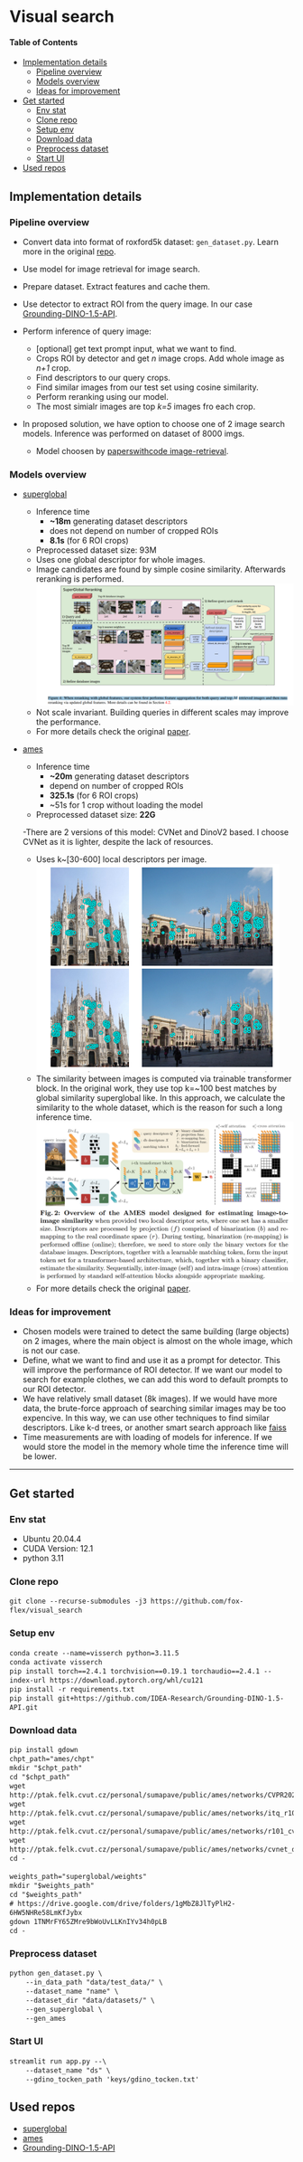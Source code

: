 # Visual search

#### Table of Contents

- [Implementation details](#Implementation-details) 
    - [Pipeline overview](#Pipeline-overview)
    - [Models overview](#Models-overview)
    - [Ideas for improvement](#Ideas-for-improvement)
- [Get started](#Get-started)
    - [Env stat](#Env-stat)
    - [Clone repo](#Clone-repo)
    - [Setup env](#Setup-env)
    - [Download data](#Download-data)
    - [Preprocess dataset](#Preprocess-dataset)
    - [Start UI](#Start-UI)
- [Used repos](#Used-repos)


<a name="Implementation-details"/>

## Implementation details

<a name="Pipeline-overview"/>

### Pipeline overview

- Convert data into format of roxford5k dataset: `gen_dataset.py`. Learn more in the original [repo](https://github.com/filipradenovic/revisitop).
- Use model for image retrieval for image search.
- Prepare dataset. Extract features and cache them.
- Use detector to extract ROI from the query image. In our case [Grounding-DINO-1.5-API](https://github.com/IDEA-Research/Grounding-DINO-1.5-API).
- Perform inference of query image:
    - [optional] get text prompt input, what we want to find.
    - Crops ROI by detector and get *n* image crops. Add whole image as *n+1* crop.
    - Find descriptors to our query crops.
    - Find similar images from our test set using cosine similarity.
    - Perform reranking using our model.
    - The most simialr images are top *k=5* images fro each crop.


- In proposed solution, we have option to choose one of 2 image search models. Inference was performed on dataset of 8000 imgs.
    - Model choosen by [paperswithcode image-retrieval](https://paperswithcode.com/task/image-retrieval).

<a name="Models-overview"/>

### Models overview

- [superglobal](https://github.com/shihaoshao-gh/superglobal)
    - Inference time
        - **~18m** generating dataset descriptors
        - does not depend on number of cropped ROIs
        - **8.1s** (for 6 ROI crops)
    - Preprocessed dataset size: 93M
    - Uses one global descriptor for whole images.
    - Image candidates are found by simple cosine similarity. Afterwards reranking is performed.
    ![superglobal_reranking](./imgs/superglobal_reranking.png)
    - Not scale invariant. Building queries in different scales may improve the performance.
    - For more details check the original [paper](https://arxiv.org/pdf/2308.06954).
    

- [ames](https://github.com/pavelsuma/ames)
    - Inference time
        - **~20m** generating dataset descriptors
        - depend on number of cropped ROIs
        - **325.1s** (for 6 ROI crops)
        - ~51s for 1 crop without loading the model
    - Preprocessed dataset size: **22G**

    -There are 2 versions of this model: CVNet and DinoV2 based. I choose CVNet as it is lighter, despite the lack of resources.
    - Uses k~[30-600] local descriptors per image. ![ames_local_features](./imgs/ames_local_features.png)
    - The similarity between images is computed via trainable transformer block. In the original work, they use top k=~100 best matches by global similarity superglobal like. In this approach, we calculate the similarity to the whole dataset, which is the reason for such a long inference time.
    ![ames_similarity](./imgs/ames_similarity.png)
    - For more details check the original [paper](https://arxiv.org/pdf/2408.03282v1).


<a name="Ideas-for-improvement"/>

### Ideas for improvement

- Chosen models were trained to detect the same building (large objects) on 2 images, where the main object is almost on the whole image, which is not our case.
- Define, what we want to find and use it as a prompt for detector. This will improve the performance of ROI detector. If we want our model to search for example clothes, we can add this word to default prompts to our ROI detector.
- We have relatively small dataset (8k images). If we would have more data, the brute-force approach of searching similar images may be too expencive. In this way, we can use other techniques to find similar descriptors. Like k-d trees, or another smart search approach like [faiss](https://github.com/facebookresearch/faiss)
- Time measurements are with loading of models for inference. If we would store the model in the memory whole time the inference time will be lower.

---

<a name="Get-started"/>

## Get started

<a name="Env-stat"/>

### Env stat
- Ubuntu 20.04.4
- CUDA Version: 12.1
- python 3.11

<a name="Clone-repo"/>

### Clone repo

```{bash}
git clone --recurse-submodules -j3 https://github.com/fox-flex/visual_search
```

<a name="Setup-env"/>

### Setup env
```{bash}
conda create --name=visserch python=3.11.5
conda activate visserch
pip install torch==2.4.1 torchvision==0.19.1 torchaudio==2.4.1 --index-url https://download.pytorch.org/whl/cu121
pip install -r requirements.txt
pip install git+https://github.com/IDEA-Research/Grounding-DINO-1.5-API.git
```

<a name="Download-data"/>

### Download data

```{bash}
pip install gdown
chpt_path="ames/chpt"
mkdir "$chpt_path"
cd "$chpt_path"
wget http://ptak.felk.cvut.cz/personal/sumapave/public/ames/networks/CVPR2022_CVNet_R50.pyth
wget http://ptak.felk.cvut.cz/personal/sumapave/public/ames/networks/itq_r101_cvnet_D128.npz
wget http://ptak.felk.cvut.cz/personal/sumapave/public/ames/networks/r101_cvnet_ames.pt
wget http://ptak.felk.cvut.cz/personal/sumapave/public/ames/networks/cvnet_detector.pt
cd -

weights_path="superglobal/weights"
mkdir "$weights_path"
cd "$weights_path"
# https://drive.google.com/drive/folders/1gMbZ8JlTyPlH2-6HW5NHRe58LmKfJybx
gdown 1TNMrFY65ZMre9bWoUvLLKnIYv34h0pLB
cd -
```


<a name="Preprocess-dataset"/>

### Preprocess dataset
```{bash}
python gen_dataset.py \
    --in_data_path "data/test_data/" \
    --dataset_name "name" \
    --dataset_dir "data/datasets/" \
    --gen_superglobal \
    --gen_ames
```


<a name="Start-UI"/>

### Start UI
```{bash}
streamlit run app.py --\
    --dataset_name "ds" \
    --gdino_tocken_path 'keys/gdino_tocken.txt'
```


<a name="Used-repos"/>

## Used repos

- [superglobal](https://github.com/shihaoshao-gh/superglobal)
- [ames](https://github.com/pavelsuma/ames)
- [Grounding-DINO-1.5-API](https://github.com/IDEA-Research/Grounding-DINO-1.5-API)
